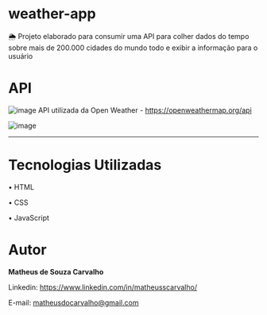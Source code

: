 # weather-app
🌦 Projeto elaborado para consumir uma API para colher dados do tempo sobre mais de 200.000 cidades do mundo todo e exibir a informação para o usuário

# API 

![image](https://user-images.githubusercontent.com/73304785/230393129-be9028c4-4b0f-428d-a76b-d8287c3ab0ea.png)
 API utilizada da Open Weather - https://openweathermap.org/api

![image](https://user-images.githubusercontent.com/73304785/230391800-4ec237cc-1722-4051-b106-7c8262bb5268.png)

<hr>



# Tecnologias Utilizadas

• HTML

• CSS

• JavaScript

# Autor

<b>Matheus de Souza Carvalho</b>


Linkedin: 
https://www.linkedin.com/in/matheusscarvalho/


E-mail:
matheusdocarvalho@gmail.com
